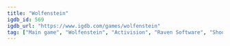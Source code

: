 ```yaml
---
title: "Wolfenstein"
igdb_id: 569
igdb_url: "https://www.igdb.com/games/wolfenstein"
tag: ["Main game", "Wolfenstein", "Activision", "Raven Software", "Shooter", "Single player", "Multiplayer", "First person", "Action", "Fantasy", "Science fiction", "Historical"]
---
```

